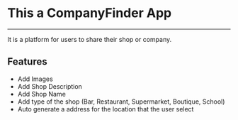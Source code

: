# This a CompanyFinder App
---
It is a platform for users to share their shop or company.

## Features
- Add Images
- Add Shop Description
- Add Shop Name
- Add type of the shop (Bar, Restaurant, Supermarket, Boutique, School)
- Auto generate a address for the location that the user select
